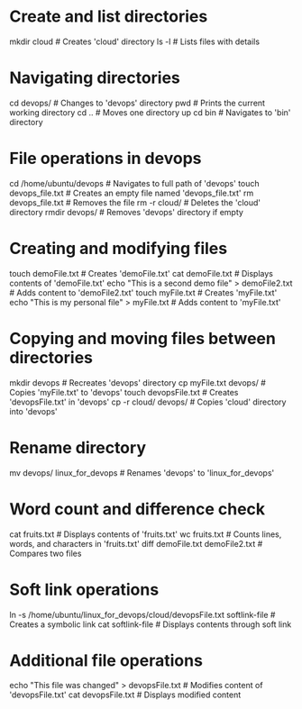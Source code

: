 # Create and list directories
mkdir cloud                # Creates 'cloud' directory
ls -l                      # Lists files with details

# Navigating directories
cd devops/                 # Changes to 'devops' directory
pwd                        # Prints the current working directory
cd ..                      # Moves one directory up
cd bin                     # Navigates to 'bin' directory

# File operations in devops
cd /home/ubuntu/devops     # Navigates to full path of 'devops'
touch devops_file.txt      # Creates an empty file named 'devops_file.txt'
rm devops_file.txt         # Removes the file
rm -r cloud/               # Deletes the 'cloud' directory
rmdir devops/              # Removes 'devops' directory if empty

# Creating and modifying files
touch demoFile.txt         # Creates 'demoFile.txt'
cat demoFile.txt           # Displays contents of 'demoFile.txt'
echo "This is a second demo file" > demoFile2.txt  # Adds content to 'demoFile2.txt'
touch myFile.txt           # Creates 'myFile.txt'
echo "This is my personal file" > myFile.txt       # Adds content to 'myFile.txt'

# Copying and moving files between directories
mkdir devops               # Recreates 'devops' directory
cp myFile.txt devops/      # Copies 'myFile.txt' to 'devops'
touch devopsFile.txt       # Creates 'devopsFile.txt' in 'devops'
cp -r cloud/ devops/       # Copies 'cloud' directory into 'devops'

# Rename directory
mv devops/ linux_for_devops   # Renames 'devops' to 'linux_for_devops'

# Word count and difference check
cat fruits.txt             # Displays contents of 'fruits.txt'
wc fruits.txt              # Counts lines, words, and characters in 'fruits.txt'
diff demoFile.txt demoFile2.txt   # Compares two files

# Soft link operations
ln -s /home/ubuntu/linux_for_devops/cloud/devopsFile.txt softlink-file   # Creates a symbolic link
cat softlink-file          # Displays contents through soft link

# Additional file operations
echo "This file was changed" > devopsFile.txt    # Modifies content of 'devopsFile.txt'
cat devopsFile.txt         # Displays modified content
